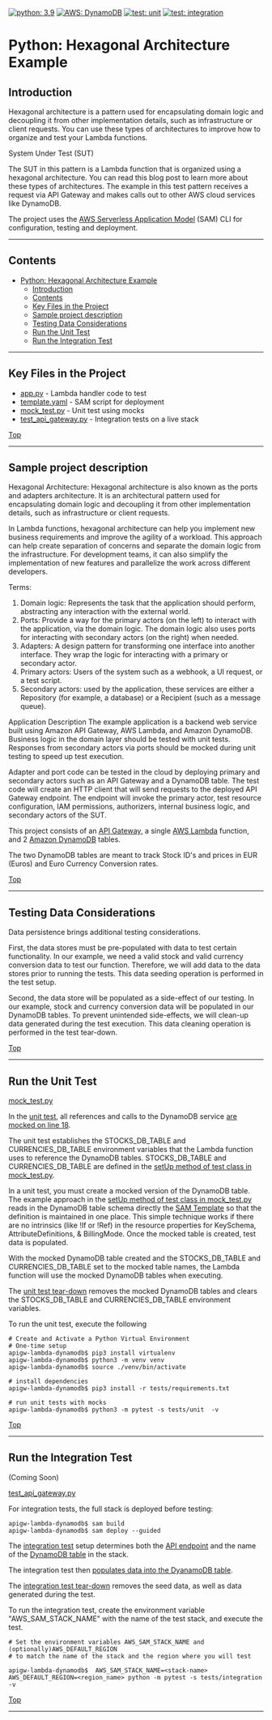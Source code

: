 [![python: 3.9](https://img.shields.io/badge/Python-3.9-green)](https://img.shields.io/badge/Python-3.9-green)
[![AWS: DynamoDB](https://img.shields.io/badge/AWS-DynamoDB-blueviolet)](https://img.shields.io/badge/AWS-DynamoDB-blueviolet)
[![test: unit](https://img.shields.io/badge/Test-Unit-blue)](https://img.shields.io/badge/Test-Unit-blue)
[![test: integration](https://img.shields.io/badge/Test-Integration-yellow)](https://img.shields.io/badge/Test-Integration-yellow)

# Python: Hexagonal Architecture Example

## Introduction
Hexagonal architecture is a pattern used for encapsulating domain logic and decoupling it from other implementation details, such as infrastructure or client requests. You can use these types of architectures to improve how to organize and test your Lambda functions.

System Under Test (SUT)

The SUT in this pattern is a Lambda function that is organized using a hexagonal architecture. You can read this blog post to learn more about these types of architectures. The example in this test pattern receives a request via API Gateway and makes calls out to other AWS cloud services like DynamoDB.

The project uses the [AWS Serverless Application Model](https://docs.aws.amazon.com/serverless-application-model/latest/developerguide/what-is-sam.html) (SAM) CLI for configuration, testing and deployment. 

---

## Contents
- [Python: Hexagonal Architecture Example](#python-hexagonal-architecture-example)
  - [Introduction](#introduction)
  - [Contents](#contents)
  - [Key Files in the Project](#key-files-in-the-project)
  - [Sample project description](#sample-project-description)
  - [Testing Data Considerations](#testing-data-considerations)
  - [Run the Unit Test](#run-the-unit-test)
  - [Run the Integration Test](#run-the-integration-test)
---

## Key Files in the Project
  - [app.py](src/app.py) - Lambda handler code to test
  - [template.yaml](template.yaml) - SAM script for deployment
  - [mock_test.py](tests/unit/mock_test.py) - Unit test using mocks
  - [test_api_gateway.py](tests/integration/test_api_gateway.py) - Integration tests on a live stack
  
[Top](#contents)

---

## Sample project description

Hexagonal Architecture:
Hexagonal architecture is also known as the ports and adapters architecture. It is an architectural pattern used for encapsulating domain logic and decoupling it from other implementation details, such as infrastructure or client requests. 

In Lambda functions, hexagonal architecture can help you implement new business requirements and improve the agility of a workload. This approach can help create separation of concerns and separate the domain logic from the infrastructure. For development teams, it can also simplify the implementation of new features and parallelize the work across different developers.

Terms:

1. Domain logic: Represents the task that the application should perform, abstracting any interaction with the external world.
2. Ports: Provide a way for the primary actors (on the left) to interact with the application, via the domain logic. The domain logic also uses ports for interacting with secondary actors (on the right) when needed.
3. Adapters: A design pattern for transforming one interface into another interface. They wrap the logic for interacting with a primary or secondary actor.
4. Primary actors: Users of the system such as a webhook, a UI request, or a test script.
5. Secondary actors: used by the application, these services are either a Repository (for example, a database) or a Recipient (such as a message queue).

Application Description
The example application is a backend web service built using Amazon API Gateway, AWS Lambda, and Amazon DynamoDB. Business logic in the domain layer should be tested with unit tests. Responses from secondary actors via ports should be mocked during unit testing to speed up test execution. 

Adapter and port code can be tested in the cloud by deploying primary and secondary actors such as an API Gateway and a DynamoDB table. The test code will create an HTTP client that will send requests to the deployed API Gateway endpoint. The endpoint will invoke the primary actor, test resource configuration, IAM permissions, authorizers, internal business logic, and secondary actors of the SUT.

This project consists of an [API Gateway](https://aws.amazon.com/api-gateway/), a single [AWS Lambda](https://aws.amazon.com/lambda) function, and 2 [Amazon DynamoDB](https://aws.amazon.com/dynamodb) tables.

The two DynamoDB tables are meant to track Stock ID's and prices in EUR (Euros) and Euro Currency Conversion rates.

[Top](#contents)

---

## Testing Data Considerations

Data persistence brings additional testing considerations.

First, the data stores must be pre-populated with data to test certain functionality.  In our example, we need a valid stock and valid currency conversion data to test our function.  Therefore, we will add data to the data stores prior to running the tests.  This data seeding operation is performed in the test setup.  

Second, the data store will be populated as a side-effect of our testing.  In our example, stock and currency conversion data will be populated in our DynamoDB tables. To prevent unintended side-effects, we will clean-up data generated during the test execution.  This data cleaning operation is performed in the test tear-down.

[Top](#contents)

---

## Run the Unit Test
[mock_test.py](tests/unit/mock_test.py) 

In the [unit test](tests/unit/mock_test.py), all references and calls to the DynamoDB service [are mocked on line 18](tests/unit/mock_test.py#L20).

The unit test establishes the STOCKS_DB_TABLE and CURRENCIES_DB_TABLE environment
variables that the Lambda function uses to reference the DynamoDB tables. STOCKS_DB_TABLE and CURRENCIES_DB_TABLE are defined in the [setUp method of test class in mock_test.py](tests/unit/mock_test.py#L37-38).   

In a unit test, you must create a mocked version of the DynamoDB table.  The example approach in the [setUp method of test class in mock_test.py](tests/unit/mock_test.py#L43-50) reads in the DynamoDB table schema directly the [SAM Template](template.yaml) so that the definition is maintained in one place.  This simple technique works if there are no intrinsics (like !If or !Ref) in the resource properties for KeySchema, AttributeDefinitions, & BillingMode.  Once the mocked table is created, test data is populated.

With the mocked DynamoDB table created and the STOCKS_DB_TABLE and CURRENCIES_DB_TABLE set to the mocked table names, the Lambda function will use the mocked DynamoDB tables when executing.

The [unit test tear-down](tests/unit/mock_test.py#L61-66) removes the mocked DynamoDB tables and clears the STOCKS_DB_TABLE and CURRENCIES_DB_TABLE environment variables.

To run the unit test, execute the following
```shell
# Create and Activate a Python Virtual Environment
# One-time setup
apigw-lambda-dynamodb$ pip3 install virtualenv
apigw-lambda-dynamodb$ python3 -m venv venv
apigw-lambda-dynamodb$ source ./venv/bin/activate

# install dependencies
apigw-lambda-dynamodb$ pip3 install -r tests/requirements.txt

# run unit tests with mocks
apigw-lambda-dynamodb$ python3 -m pytest -s tests/unit  -v
```

[Top](#contents)

---

## Run the Integration Test

(Coming Soon)

[test_api_gateway.py](tests/integration/test_api_gateway.py) 

For integration tests, the full stack is deployed before testing:
```shell
apigw-lambda-dynamodb$ sam build
apigw-lambda-dynamodb$ sam deploy --guided
```
 
The [integration test](tests/integration/test_api_gateway.py) setup determines both the [API endpoint](tests/integration/test_api_gateway.py#L50-53) and the name of the [DynamoDB table](tests/integration/test_api_gateway.py#L56-58) in the stack.  

The integration test then [populates data into the DyanamoDB table](tests/integration/test_api_gateway.py#L66-70).

The [integration test tear-down](tests/integration/test_api_gateway.py#L73-87) removes the seed data, as well as data generated during the test.

To run the integration test, create the environment variable "AWS_SAM_STACK_NAME" with the name of the test stack, and execute the test.

```shell
# Set the environment variables AWS_SAM_STACK_NAME and (optionally)AWS_DEFAULT_REGION 
# to match the name of the stack and the region where you will test

apigw-lambda-dynamodb$  AWS_SAM_STACK_NAME=<stack-name> AWS_DEFAULT_REGION=<region_name> python -m pytest -s tests/integration -v
```

[Top](#contents)

---